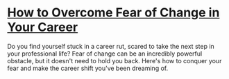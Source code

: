 
# [How to Overcome Fear of Change in Your Career](https://www.mindhaste.com/t/career-advice/how-to-overcome-fear-of-change-in-your-career-406)

Do you find yourself stuck in a career rut, scared to take the next step in your professional life? Fear of change can be an incredibly powerful obstacle, but it doesn't need to hold you back. Here's how to conquer your fear and make the career shift you've been dreaming of.
    
